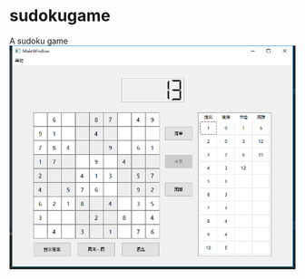 # sudokugame
A sudoku game
![程序截图](https://github.com/Snivyc/Screenshots/blob/master/sudoku.png?raw=true)
